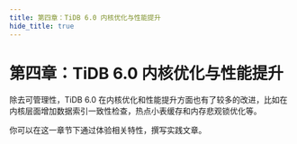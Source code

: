 ```yaml
---
title: 第四章：TiDB 6.0 内核优化与性能提升
hide_title: true
---
```


# 第四章：TiDB 6.0 内核优化与性能提升

除去可管理性，TiDB 6.0 在内核优化和性能提升方面也有了较多的改进，比如在内核层面增加数据索引一致性检查，热点小表缓存和内存悲观锁优化等。

你可以在这一章节下通过体验相关特性，撰写实践文章。
